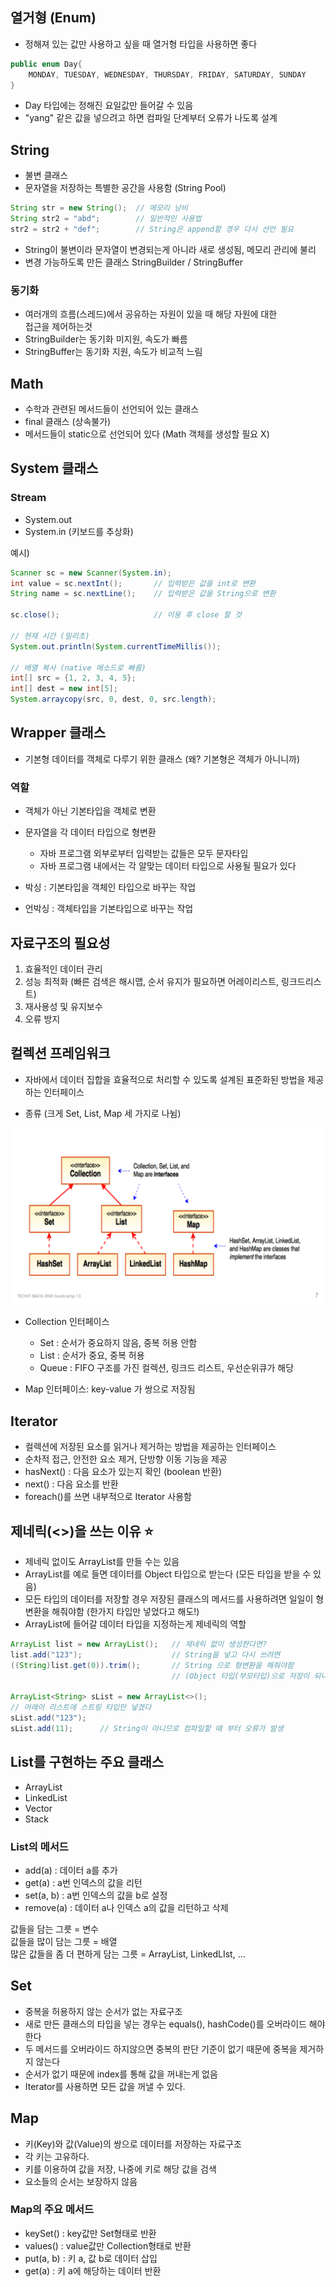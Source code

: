 ## 열거형 (Enum)
- 정해져 있는 값만 사용하고 싶을 때 열거형 타입을 사용하면 좋다
```java
public enum Day{
    MONDAY, TUESDAY, WEDNESDAY, THURSDAY, FRIDAY, SATURDAY, SUNDAY
}
```
- Day 타입에는 정해진 요일값만 들어갈 수 있음
- "yang" 같은 값을 넣으려고 하면 컴파일 단계부터 오류가 나도록 설계

## String
- 불변 클래스
- 문자열을 저장하는 특별한 공간을 사용함 (String Pool)

```java
String str = new String();  // 메모리 낭비
String str2 = "abd";        // 일반적인 사용법
str2 = str2 + "def";        // String은 append할 경우 다시 선언 필요
```
- String이 불변이라 문자열이 변경되는게 아니라 새로 생성됨, 메모리 관리에 불리
- 변경 가능하도록 만든 클래스 StringBuilder / StringBuffer

### 동기화
- 여러개의 흐름(스레드)에서 공유하는 자원이 있을 때 해당 자원에 대한  
접근을 제어하는것
- StringBuilder는 동기화 미지원, 속도가 빠름
- StringBuffer는 동기화 지원, 속도가 비교적 느림


## Math
- 수학과 관련된 메서드들이 선언되어 있는 클래스
- final 클래스 (상속불가)
- 메서드들이 static으로 선언되어 있다 (Math 객체를 생성할 필요 X)

## System 클래스
### Stream
- System.out
- System.in (키보드를 추상화)  

예시)
```java
Scanner sc = new Scanner(System.in);
int value = sc.nextInt();       // 입력받은 값을 int로 변환
String name = sc.nextLine();    // 입력받은 값을 String으로 변환

sc.close();                     // 이용 후 close 할 것

// 현재 시간 (밀리초)
System.out.println(System.currentTimeMillis());

// 배열 복사 (native 메소드로 빠름)
int[] src = {1, 2, 3, 4, 5};
int[] dest = new int[5];
System.arraycopy(src, 0, dest, 0, src.length);
```

## Wrapper 클래스
- 기본형 데이터를 객체로 다루기 위한 클래스 (왜? 기본형은 객체가 아니니까)
### 역할
- 객체가 아닌 기본타입을 객체로 변환
- 문자열을 각 데이터 타입으로 형변환
   - 자바 프로그램 외부로부터 입력받는 값들은 모두 문자타입
   - 자바 프로그램 내에서는 각 알맞는 데이터 타입으로 사용될 필요가 있다


- 박싱 : 기본타입을 객체인 타입으로 바꾸는 작업
- 언박싱 : 객체타입을 기본타입으로 바꾸는 작업

## 자료구조의 필요성
1. 효율적인 데이터 관리
2. 성능 최적화 (빠른 검색은 해시맵, 순서 유지가 필요하면 어레이리스트, 링크드리스트)
3. 재사용성 및 유지보수
4. 오류 방지

## 컬렉션 프레임워크
- 자바에서 데이터 집합을 효율적으로 처리할 수 있도록 설계된 표준화된 방법을 제공하는 인터페이스


- 종류 (크게 Set, List, Map 세 가지로 나뉨)

![img.png](img.png)
- Collection 인터페이스
  - Set : 순서가 중요하지 않음, 중복 허용 안함
  - List : 순서가 중요, 중복 허용
  - Queue : FIFO 구조를 가진 컬렉션, 링크드 리스트, 우선순위큐가 해당  


- Map 인터페이스: key-value 가 쌍으로 저장됨

## Iterator
- 컬렉션에 저장된 요소를 읽거나 제거하는 방법을 제공하는 인터페이스
- 순차적 접근, 안전한 요소 제거, 단방향 이동 기능을 제공
- hasNext() : 다음 요소가 있는지 확인 (boolean 반환)
- next() : 다음 요소를 반환
- foreach()를 쓰면 내부적으로 Iterator 사용함


## 제네릭(<>)을 쓰는 이유 ⭐
- 제네릭 없이도 ArrayList를 만들 수는 있음
- ArrayList를 예로 들면 데이터를 Object 타입으로 받는다 (모든 타입을 받을 수 있음)
- 모든 타입의 데이터를 저장할 경우 저장된 클래스의 메서드를 사용하려면 일일이 형변환을 해줘야함 (한가지 타입만 넣었다고 해도!)
- ArrayList에 들어갈 데이터 타입을 지정하는게 제네릭의 역할
```java
ArrayList list = new ArrayList();   // 제네릭 없이 생성한다면?
list.add("123");                    // String을 넣고 다시 쓰려면
((String)list.get(0)).trim();       // String 으로 형변환을 해줘야함
                                    // (Object 타입(부모타입)으로 저장이 되니까 자식의 메서드에 접근을 못함)

ArrayList<String> sList = new ArrayList<>();
// 어레이 리스트에 스트링 타입만 넣겠다
sList.add("123");
sList.add(11);      // String이 아니므로 컴파일할 때 부터 오류가 발생
```

## List를 구현하는 주요 클래스
- ArrayList
- LinkedList
- Vector
- Stack  

### List의 메서드
- add(a) : 데이터 a를 추가
- get(a) : a번 인덱스의 값을 리턴
- set(a, b) : a번 인덱스의 값을 b로 설정
- remove(a) : 데이터 a나 인덱스 a의 값을 리턴하고 삭제

값들을 담는 그릇 = 변수  
값들을 많이 담는 그릇 = 배열  
많은 값들을 좀 더 편하게 담는 그릇 = ArrayList, LinkedLIst, ...  

## Set
- 중복을 허용하지 않는 순서가 없는 자료구조
- 새로 만든 클래스의 타입을 넣는 경우는 equals(), hashCode()를 오버라이드 해야한다
- 두 메서드를 오버라이드 하지않으면 중복의 판단 기준이 없기 때문에 중복을 제거하지 않는다
- 순서가 없기 때문에 index를 통해 값을 꺼내는게 없음
- Iterator를 사용하면 모든 값을 꺼낼 수 있다.

## Map
- 키(Key)와 값(Value)의 쌍으로 데이터를 저장하는 자료구조
- 각 키는 고유하다.
- 키를 이용하여 값을 저장, 나중에 키로 해당 값을 검색
- 요소들의 순서는 보장하지 않음

### Map의 주요 메서드
- keySet() : key값만 Set형태로 반환
- values() : value값만 Collection형태로 반환
- put(a, b) : 키 a, 값 b로 데이터 삽입
- get(a) : 키 a에 해당하는 데이터 반환